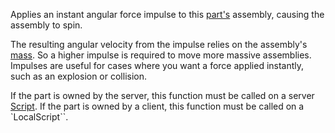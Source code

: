 Applies an instant angular force impulse to this [part's](https://developer.roblox.com/en-us/api-reference/class/BasePart) assembly, causing the assembly to spin.

The resulting angular velocity from the impulse relies on the assembly's [mass](https://developer.roblox.com/en-us/api-reference/property/BasePart/AssemblyMass). So a higher impulse is required to move more massive assemblies. Impulses are useful for cases where you want a force applied instantly, such as an explosion or collision.

If the part is owned by the server, this function must be called on a server [Script](https://developer.roblox.com/en-us/api-reference/class/Script). If the part is owned by a client, this function must be called on a \`LocalScript\`\`.